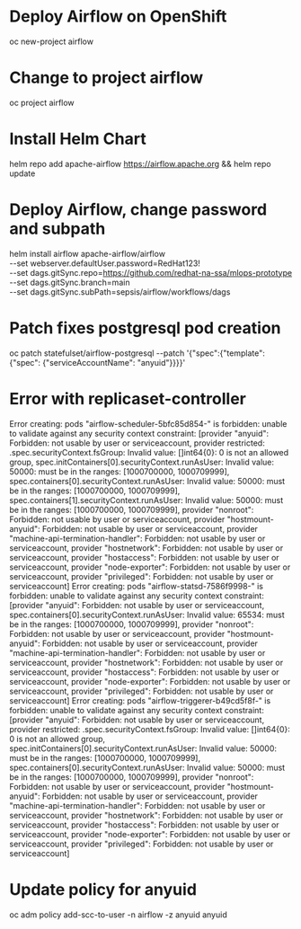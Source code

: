 # Deploy Airflow on OpenShift
oc new-project airflow

# Change to project airflow
oc project airflow

# Install Helm Chart
helm repo add apache-airflow https://airflow.apache.org && helm repo update

# Deploy Airflow, change password and subpath
helm install airflow apache-airflow/airflow \
    --set webserver.defaultUser.password=RedHat123! \
    --set dags.gitSync.repo=https://github.com/redhat-na-ssa/mlops-prototype \
    --set dags.gitSync.branch=main \
    --set dags.gitSync.subPath=sepsis/airflow/workflows/dags

# Patch fixes postgresql pod creation
oc patch statefulset/airflow-postgresql --patch '{"spec":{"template":{"spec": {"serviceAccountName": "anyuid"}}}}'

# Error with replicaset-controller
Error creating: pods "airflow-scheduler-5bfc85d854-" is forbidden: unable to validate against any security context constraint: [provider "anyuid": Forbidden: not usable by user or serviceaccount, provider restricted: .spec.securityContext.fsGroup: Invalid value: []int64{0}: 0 is not an allowed group, spec.initContainers[0].securityContext.runAsUser: Invalid value: 50000: must be in the ranges: [1000700000, 1000709999], spec.containers[0].securityContext.runAsUser: Invalid value: 50000: must be in the ranges: [1000700000, 1000709999], spec.containers[1].securityContext.runAsUser: Invalid value: 50000: must be in the ranges: [1000700000, 1000709999], provider "nonroot": Forbidden: not usable by user or serviceaccount, provider "hostmount-anyuid": Forbidden: not usable by user or serviceaccount, provider "machine-api-termination-handler": Forbidden: not usable by user or serviceaccount, provider "hostnetwork": Forbidden: not usable by user or serviceaccount, provider "hostaccess": Forbidden: not usable by user or serviceaccount, provider "node-exporter": Forbidden: not usable by user or serviceaccount, provider "privileged": Forbidden: not usable by user or serviceaccount]
Error creating: pods "airflow-statsd-7586f9998-" is forbidden: unable to validate against any security context constraint: [provider "anyuid": Forbidden: not usable by user or serviceaccount, spec.containers[0].securityContext.runAsUser: Invalid value: 65534: must be in the ranges: [1000700000, 1000709999], provider "nonroot": Forbidden: not usable by user or serviceaccount, provider "hostmount-anyuid": Forbidden: not usable by user or serviceaccount, provider "machine-api-termination-handler": Forbidden: not usable by user or serviceaccount, provider "hostnetwork": Forbidden: not usable by user or serviceaccount, provider "hostaccess": Forbidden: not usable by user or serviceaccount, provider "node-exporter": Forbidden: not usable by user or serviceaccount, provider "privileged": Forbidden: not usable by user or serviceaccount]
Error creating: pods "airflow-triggerer-b49cd5f8f-" is forbidden: unable to validate against any security context constraint: [provider "anyuid": Forbidden: not usable by user or serviceaccount, provider restricted: .spec.securityContext.fsGroup: Invalid value: []int64{0}: 0 is not an allowed group, spec.initContainers[0].securityContext.runAsUser: Invalid value: 50000: must be in the ranges: [1000700000, 1000709999], spec.containers[0].securityContext.runAsUser: Invalid value: 50000: must be in the ranges: [1000700000, 1000709999], provider "nonroot": Forbidden: not usable by user or serviceaccount, provider "hostmount-anyuid": Forbidden: not usable by user or serviceaccount, provider "machine-api-termination-handler": Forbidden: not usable by user or serviceaccount, provider "hostnetwork": Forbidden: not usable by user or serviceaccount, provider "hostaccess": Forbidden: not usable by user or serviceaccount, provider "node-exporter": Forbidden: not usable by user or serviceaccount, provider "privileged": Forbidden: not usable by user or serviceaccount]

# Update policy for anyuid
oc adm policy add-scc-to-user -n airflow -z anyuid anyuid
